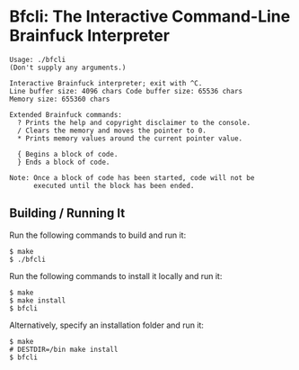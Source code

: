 # Bfcli: The Interactive Command-Line Brainfuck Interpreter

```
Usage: ./bfcli
(Don't supply any arguments.)

Interactive Brainfuck interpreter; exit with ^C.
Line buffer size: 4096 chars Code buffer size: 65536 chars
Memory size: 655360 chars

Extended Brainfuck commands:
  ? Prints the help and copyright disclaimer to the console.
  / Clears the memory and moves the pointer to 0.
  * Prints memory values around the current pointer value.
  
  { Begins a block of code.
  } Ends a block of code.

Note: Once a block of code has been started, code will not be
      executed until the block has been ended.
```

## Building / Running It
Run the following commands to build and run it:

```
$ make
$ ./bfcli
```

Run the following commands to install it locally and run it:

```
$ make
$ make install
$ bfcli
```

Alternatively, specify an installation folder and run it:

```
$ make
# DESTDIR=/bin make install
$ bfcli
```
